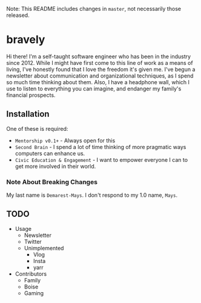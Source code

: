 Note: This README includes changes in `master`, not necessarily those released.

# bravely

Hi there! I'm a self-taught software engineer who has been in the industry since 2012. While I might have first come to this line of work as a means of living, I've honestly found that I love the freedom it's given me. I've begun a newsletter about communication and organizational techniques, as I spend so much time thinking about them. Also, I have a headphone wall, which I use to listen to everything you can imagine, and endanger my family's financial prospects.

## Installation

One of these is required:
* `Mentorship v0.1+` - Always open for this
* `Second Brain` - I spend a lot of time thinking of more pragmatic ways computers can enhance us.
* `Civic Education & Engagement` - I want to empower everyone I can to get more involved in their world.

### Note About Breaking Changes
My last name is `Demarest-Mays`. I don't respond to my 1.0 name, `Mays`.

## TODO
* Usage
  * Newsletter
  * Twitter
  * Unimplemented
    * Vlog
    * Insta
    * yarr
* Contributors
  * Family
  * Boise
  * Gaming